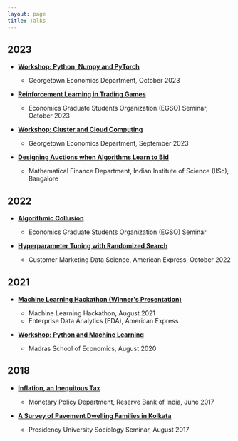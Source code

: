 ```yaml
---
layout: page
title: Talks
---
```


## 2023

- **[Workshop: Python, Numpy and PyTorch](#)**
  - Georgetown Economics Department, October 2023

- **[Reinforcement Learning in Trading Games](https://github.com/rawatpranjal/double-auctions)**
  - Economics Graduate Students Organization (EGSO) Seminar, October 2023

- **[Workshop: Cluster and Cloud Computing](https://github.com/rawatpranjal/GU-Econ-Computer-Workshop-2023)**
  - Georgetown Economics Department, September 2023

- **[Designing Auctions when Algorithms Learn to Bid](https://arxiv.org/abs/2306.09437)**
  - Mathematical Finance Department, Indian Institute of Science (IISc), Bangalore

## 2022

- **[Algorithmic Collusion](https://github.com/rawatpranjal/algorithmic-auctions)**
  - Economics Graduate Students Organization (EGSO) Seminar

- **[Hyperparameter Tuning with Randomized Search](#)**
  - Customer Marketing Data Science, American Express, October 2022

## 2021

- **[Machine Learning Hackathon (Winner's Presentation)](#)**
  - Machine Learning Hackathon, August 2021
  - Enterprise Data Analytics (EDA), American Express

- **[Workshop: Python and Machine Learning](https://github.com/rawatpranjal/MSE-Python-Workshop-2021)**
  - Madras School of Economics, August 2020

## 2018

- **[Inflation, an Inequitous Tax](https://rawatpranjal.github.io/docs/VolatilityPersistenceandSynchronisationinStateBusinessCycles1960-2014.pdf)**
  - Monetary Policy Department, Reserve Bank of India, June 2017

- **[A Survey of Pavement Dwelling Families in Kolkata](https://papers.ssrn.com/sol3/papers.cfm?abstract_id=2532309)**
  - Presidency University Sociology Seminar, August 2017
